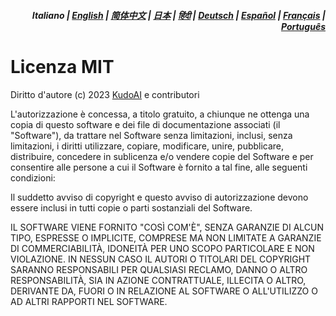 <div align="right">
<h5>Italiano | <a href="../LICENSE.md">English</a> | <a href="../zh-cn/LICENSE.md">简体中文</a> | <a href="../ja/LICENSE.md">日本</a> | <a href="../hi/LICENSE.md">हिंदी</a> | <a href="../de/LICENSE.md">Deutsch</a> | <a href="../es/LICENSE.md">Español</a> | <a href="../fr/LICENSE.md">Français</a> | <a href="../pt/LICENSE.md">Português</a></h5>
</div>

# Licenza MIT

Diritto d'autore (c) 2023 [KudoAI](https://github.com/kudoai) e contributori

L'autorizzazione è concessa, a titolo gratuito, a chiunque ne ottenga una copia di questo software e dei file di documentazione associati (il "Software"), da trattare nel Software senza limitazioni, inclusi, senza limitazioni, i diritti utilizzare, copiare, modificare, unire, pubblicare, distribuire, concedere in sublicenza e/o vendere copie del Software e per consentire alle persone a cui il Software è
fornito a tal fine, alle seguenti condizioni:

Il suddetto avviso di copyright e questo avviso di autorizzazione devono essere inclusi in tutti copie o parti sostanziali del Software.

IL SOFTWARE VIENE FORNITO "COSÌ COM'È", SENZA GARANZIE DI ALCUN TIPO, ESPRESSE O IMPLICITE, COMPRESE MA NON LIMITATE A GARANZIE DI COMMERCIABILITÀ, IDONEITÀ PER UNO SCOPO PARTICOLARE E NON VIOLAZIONE. IN NESSUN CASO IL AUTORI O TITOLARI DEL COPYRIGHT SARANNO RESPONSABILI PER QUALSIASI RECLAMO, DANNO O ALTRO RESPONSABILITÀ, SIA IN AZIONE CONTRATTUALE, ILLECITA O ALTRO, DERIVANTE DA, FUORI O IN RELAZIONE AL SOFTWARE O ALL'UTILIZZO O AD ALTRI RAPPORTI NEL SOFTWARE.
